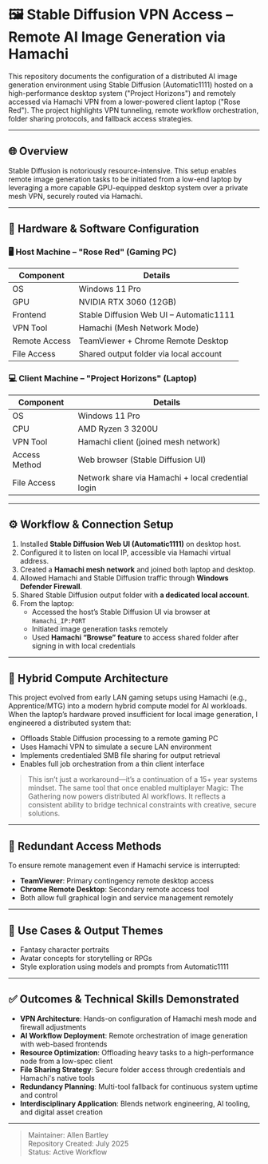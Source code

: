# 🖼️ Stable Diffusion VPN Access – Remote AI Image Generation via Hamachi

This repository documents the configuration of a distributed AI image generation environment using Stable Diffusion (Automatic1111) hosted on a high-performance desktop system ("Project Horizons") and remotely accessed via Hamachi VPN from a lower-powered client laptop ("Rose Red"). The project highlights VPN tunneling, remote workflow orchestration, folder sharing protocols, and fallback access strategies.

---

## 🌐 Overview

Stable Diffusion is notoriously resource-intensive. This setup enables remote image generation tasks to be initiated from a low-end laptop by leveraging a more capable GPU-equipped desktop system over a private mesh VPN, securely routed via Hamachi.

---

## 🧰 Hardware & Software Configuration

### 🖥️ Host Machine – "Rose Red" (Gaming PC)

| Component | Details |
|-----------|--------|
| OS | Windows 11 Pro |
| GPU | NVIDIA RTX 3060 (12GB) |
| Frontend | Stable Diffusion Web UI – Automatic1111 |
| VPN Tool | Hamachi (Mesh Network Mode) |
| Remote Access | TeamViewer + Chrome Remote Desktop |
| File Access | Shared output folder via local account |

### 💻 Client Machine – "Project Horizons" (Laptop)

| Component | Details |
|-----------|--------|
| OS | Windows 11 Pro |
| CPU | AMD Ryzen 3 3200U |
| VPN Tool | Hamachi client (joined mesh network) |
| Access Method | Web browser (Stable Diffusion UI) |
| File Access | Network share via Hamachi + local credential login |

---

## ⚙️ Workflow & Connection Setup

1. Installed **Stable Diffusion Web UI (Automatic1111)** on desktop host.
2. Configured it to listen on local IP, accessible via Hamachi virtual address.
3. Created a **Hamachi mesh network** and joined both laptop and desktop.
4. Allowed Hamachi and Stable Diffusion traffic through **Windows Defender Firewall**.
5. Shared Stable Diffusion output folder with **a dedicated local account**.
6. From the laptop:
   - Accessed the host’s Stable Diffusion UI via browser at `Hamachi_IP:PORT`
   - Initiated image generation tasks remotely
   - Used **Hamachi “Browse” feature** to access shared folder after signing in with local credentials

---

## 🧠 Hybrid Compute Architecture

This project evolved from early LAN gaming setups using Hamachi (e.g., Apprentice/MTG) into a modern hybrid compute model for AI workloads. When the laptop’s hardware proved insufficient for local image generation, I engineered a distributed system that:

- Offloads Stable Diffusion processing to a remote gaming PC
- Uses Hamachi VPN to simulate a secure LAN environment
- Implements credentialed SMB file sharing for output retrieval
- Enables full job orchestration from a thin client interface

> This isn’t just a workaround—it’s a continuation of a 15+ year systems mindset. The same tool that once enabled multiplayer Magic: The Gathering now powers distributed AI workflows. It reflects a consistent ability to bridge technical constraints with creative, secure solutions.

---

## 🔄 Redundant Access Methods

To ensure remote management even if Hamachi service is interrupted:

- **TeamViewer**: Primary contingency remote desktop access
- **Chrome Remote Desktop**: Secondary remote access tool
- Both allow full graphical login and service management remotely

---

## 🎨 Use Cases & Output Themes

- Fantasy character portraits
- Avatar concepts for storytelling or RPGs
- Style exploration using models and prompts from Automatic1111

---

## ✅ Outcomes & Technical Skills Demonstrated

- **VPN Architecture**: Hands-on configuration of Hamachi mesh mode and firewall adjustments
- **AI Workflow Deployment**: Remote orchestration of image generation with web-based frontends
- **Resource Optimization**: Offloading heavy tasks to a high-performance node from a low-spec client
- **File Sharing Strategy**: Secure folder access through credentials and Hamachi's native tools
- **Redundancy Planning**: Multi-tool fallback for continuous system uptime and control
- **Interdisciplinary Application**: Blends network engineering, AI tooling, and digital asset creation

---

> Maintainer: Allen Bartley  
> Repository Created: July 2025  
> Status: Active Workflow
